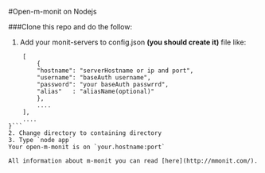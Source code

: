 #Open-m-monit on Nodejs


###Clone this repo and do the follow:
1. Add your monit-servers to config.json **(you should create it)** file like:
```{"clusterName":
    [
        {
        "hostname": "serverHostname or ip and port",
        "username": "baseAuth username",
        "password": "your baseAuth passwrrd",
        "alias"   : "aliasName(optional)"
        },
        ....
    ],
    ....
}```
2. Change directory to containing directory
3. Type `node app`
Your open-m-monit is on `your.hostname:port`

All information about m-monit you can read [here](http://mmonit.com/).
    